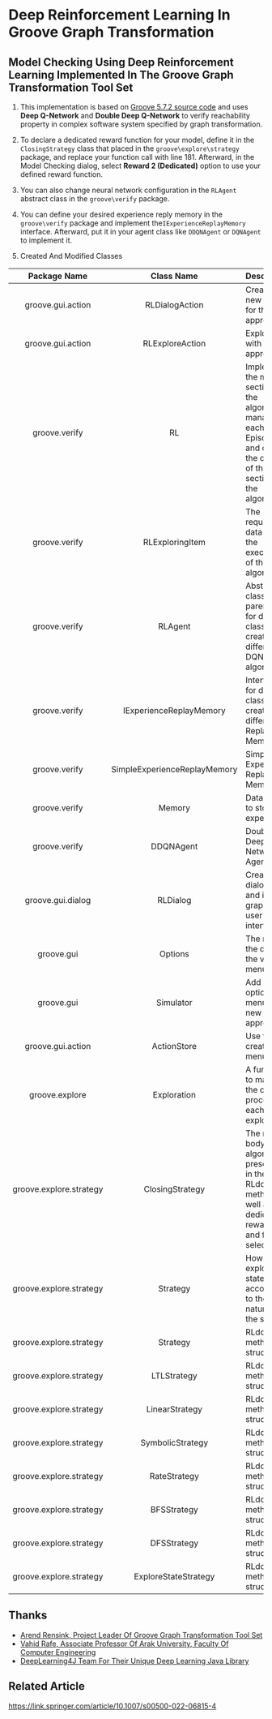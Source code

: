 # Deep Reinforcement Learning In Groove Graph Transformation
## Model Checking Using Deep Reinforcement Learning Implemented In The Groove Graph Transformation Tool Set

1. This implementation is based on [Groove 5.7.2 source code](https://groove.ewi.utwente.nl) and uses **Deep Q-Network** and **Double Deep Q-Network** to verify reachability property in complex software system specified by graph transformation.

2. To declare a dedicated reward function for your model, define it in the `ClosingStrategy` class that placed in the `groove\explore\strategy` package, and replace your function call with line 181.
Afterward, in the Model Checking dialog, select **Reward 2 (Dedicated)** option to use your defined reward function.

3. You can also change neural network configuration in the `RLAgent` abstract class in the `groove\verify` package.

4. You can define your desired experience reply memory in the `groove\verify` package and implement the`IExperienceReplayMemory` interface.
Afterward, put it in your agent class like `DDQNAgent` or `DQNAgent` to implement it.

5. Created And Modified Classes

| Package Name        | Class Name           | Description  | Type
| :-------------: |:-------------:| :----| :----:
| groove.gui.action      | RLDialogAction | Create a new dialog for the new approach | `Created`
| groove.gui.action      | RLExploreAction | Exploring with new approach | `Created`
| groove.verify      | RL | Implement the main section of the algorithm, manage each Episode and check the outputs of the main section of the algorithm | `Created`
| groove.verify      | RLExploringItem | The required data during the execution of the algorithm | `Created`
| groove.verify      | RLAgent | Abstract class as parent class for different classes to create different DQN algorithms | `Created`
| groove.verify      | IExperienceReplayMemory | Interface for different classes to create different Replay Memory | `Created`
| groove.verify      | SimpleExperienceReplayMemory | Simple Experience Replay Memory | `Created`
| groove.verify      | Memory | Data model to store experiences | `Created`
| groove.verify      | DDQNAgent | Double Deep Q-Network Agent | `Created`
| groove.gui.dialog      | RLDialog | Create a dialog box and its graphical user interface | `Created` `Modified`
| groove.gui      | Options | The name the dialog in the verify menu | `Modified`
| groove.gui      | Simulator | Add a new option menu for new approach | `Modified`
| groove.gui.action      | ActionStore | Use the created menus | `Modified`
| groove.explore      | Exploration | A function to manage the overall process of each exploration | `Modified`
| groove.explore.strategy      | ClosingStrategy | The main body of the algorithm presented in the RLdoNext method, as well as dedicated rewards and feature selection | `Modified`
| groove.explore.strategy      | Strategy | How to explore the states according to the nature of the strategy | `Modified`
| groove.explore.strategy      | Strategy | RLdoNext method structure | `Modified`
| groove.explore.strategy      | LTLStrategy | RLdoNext method structure | `Modified`
| groove.explore.strategy      | LinearStrategy | RLdoNext method structure | `Modified`
| groove.explore.strategy      | SymbolicStrategy | RLdoNext method structure | `Modified`
| groove.explore.strategy      | RateStrategy | RLdoNext method structure | `Modified`
| groove.explore.strategy      | BFSStrategy | RLdoNext method structure | `Modified`
| groove.explore.strategy      | DFSStrategy | RLdoNext method structure | `Modified`
| groove.explore.strategy      | ExploreStateStrategy | RLdoNext method structure | `Modified`

## Thanks
* [Arend Rensink, Project Leader Of Groove Graph Transformation Tool Set][A. Rensink]
* [Vahid Rafe, Associate Professor Of Arak University, Faculty Of Computer Engineering][V. Rafe]
* [DeepLearning4J Team For Their Unique Deep Learning Java Library][DL4J]

[V. Rafe]: https://scholar.google.com/citations?user=JdL7r00AAAAJ&hl=en
[A. Rensink]: https://github.com/rensink
[DL4J]: https://github.com/eclipse/deeplearning4j

## Related Article
https://link.springer.com/article/10.1007/s00500-022-06815-4
